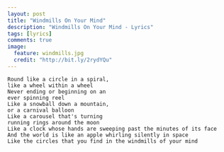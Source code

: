 ```yaml
---
layout: post
title: "Windmills On Your Mind"
description: "Windmills On Your Mind - Lyrics"
tags: [lyrics]
comments: true
image:
  feature: windmills.jpg
  credit: "http://bit.ly/2rydYQu"
---
```


    Round like a circle in a spiral,
    like a wheel within a wheel
    Never ending or beginning on an
    ever spinning reel
    Like a snowball down a mountain,
    or a carnival balloon
    Like a carousel that's turning
    running rings around the moon
    Like a clock whose hands are sweeping past the minutes of its face
    And the world is like an apple whirling silently in space
    Like the circles that you find in the windmills of your mind
